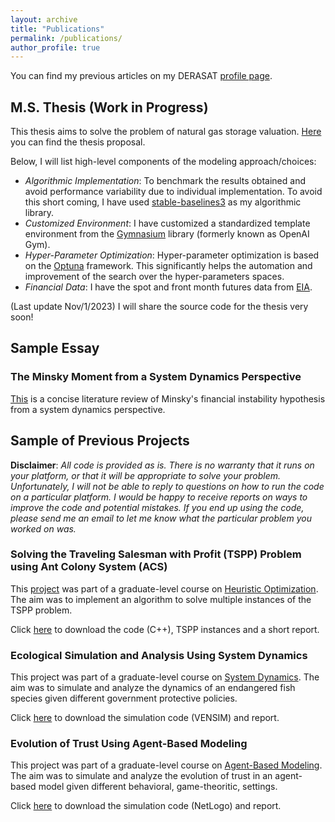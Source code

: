 ```yaml
---
layout: archive
title: "Publications"
permalink: /publications/
author_profile: true
---
```



You can find my previous articles on my DERASAT [profile page](https://www.derasat.org.bh/research-analysis/experts/abdulaziz-aldosseri/).

## M.S. Thesis (Work in Progress)
This thesis aims to solve the problem of natural gas storage valuation. [Here](https:///abdulaziz-aldoseri.github.io/files/MS_thesis/Proposal.pdf) you can find the thesis proposal.

Below, I will list high-level components of the modeling approach/choices:
* _Algorithmic Implementation_: To benchmark the results obtained and avoid performance variability due to individual implementation. To avoid this short coming, I have used [stable-baselines3]( https://jmlr.org/papers/volume22/20-1364/20-1364.pdf) as my algorithmic library.
* _Customized Environment_: I have customized a standardized template environment from the [Gymnasium](https://gymnasium.farama.org/index.html) library (formerly known as OpenAI Gym).
* _Hyper-Parameter Optimization_: Hyper-parameter optimization is based on the [Optuna](https://optuna.org/) framework. This significantly helps the automation and improvement of the search over the hyper-parameters spaces.
* _Financial Data_: I have the spot and front month futures data from [EIA]( https://www.eia.gov/dnav/ng/NG_PRI_FUT_S1_M.htm).

(Last update Nov/1/2023) I will share the source code for the thesis very soon!

## Sample Essay
### The Minsky Moment from a System Dynamics Perspective
[This](https:///abdulaziz-aldoseri.github.io/files/SD/Minsky.pdf) is a concise literature review of Minsky's financial instability hypothesis from a system dynamics perspective.


## Sample of Previous Projects
**Disclaimer**: _All code is provided as is. There is no warranty that it runs on your platform, or that it will be appropriate to solve your problem. Unfortunately, I will not be able to reply to questions on how to run the code on a particular platform. I would be happy to receive reports on ways to improve the code and potential mistakes. If you end up using the code, please send me an email to let me know what the particular problem you worked on was._

### Solving the Traveling Salesman with Profit (TSPP) Problem using Ant Colony System (ACS)
This [project](https:///abdulaziz-aldoseri.github.io/files/TSPP_ACS/Project.pdf) was part of a graduate-level course on [Heuristic Optimization](https:///abdulaziz-aldoseri.github.io/files/TSPP_ACS/IE_517_syllabus.PDF). The aim was to implement an algorithm to solve multiple instances of the TSPP problem.

Click [here](https:///abdulaziz-aldoseri.github.io/files/TSPP_ACS/TSPP.rar) to download the code (C++), TSPP instances and a short report.

### Ecological Simulation and Analysis Using System Dynamics
This project was part of a graduate-level course on [System Dynamics](https:///abdulaziz-aldoseri.github.io/files/SD/IE_550_syllabus.PDF). The aim was to simulate and analyze the dynamics of an endangered fish species given different government protective policies.

Click [here](https:///abdulaziz-aldoseri.github.io/files/SD/Project.rar) to download the simulation code (VENSIM) and report.

### Evolution of Trust Using Agent-Based Modeling
This project was part of a graduate-level course on [Agent-Based Modeling](https:///abdulaziz-aldoseri.github.io/files/ABM/Syllabus.pdf). The aim was to simulate and analyze the evolution of trust in an agent-based model given different behavioral, game-theoritic, settings.

Click [here](https:///abdulaziz-aldoseri.github.io/files/ABM/GroupD.rar) to download the simulation code (NetLogo) and report.




